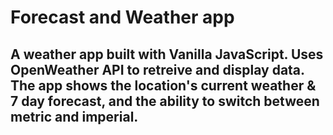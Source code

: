 # Forecast and Weather app

## A weather app built with Vanilla JavaScript. Uses OpenWeather API to retreive and display data. The app shows the location's current weather & 7 day forecast, and the ability to switch between metric and imperial.
